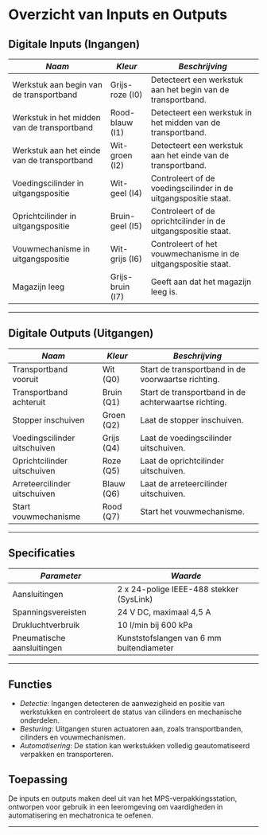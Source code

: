 # Overzicht van Inputs en Outputs

## Digitale Inputs (Ingangen)
| *Naam*                             | *Kleur*        | *Beschrijving*                              |
|--------------------------------------|------------------|----------------------------------------------|
| Werkstuk aan begin van de transportband | Grijs-roze (I0)  | Detecteert een werkstuk aan het begin van de transportband. |
| Werkstuk in het midden van de transportband | Rood-blauw (I1)  | Detecteert een werkstuk in het midden van de transportband. |
| Werkstuk aan het einde van de transportband | Wit-groen (I2)   | Detecteert een werkstuk aan het einde van de transportband. |
| Voedingscilinder in uitgangspositie  | Wit-geel (I4)    | Controleert of de voedingscilinder in de uitgangspositie staat. |
| Oprichtcilinder in uitgangspositie   | Bruin-geel (I5)  | Controleert of de oprichtcilinder in de uitgangspositie staat. |
| Vouwmechanisme in uitgangspositie    | Wit-grijs (I6)   | Controleert of het vouwmechanisme in de uitgangspositie staat. |
| Magazijn leeg                        | Grijs-bruin (I7) | Geeft aan dat het magazijn leeg is. |

---

## Digitale Outputs (Uitgangen)
| *Naam*                             | *Kleur*        | *Beschrijving*                              |
|--------------------------------------|------------------|----------------------------------------------|
| Transportband vooruit                | Wit (Q0)         | Start de transportband in de voorwaartse richting. |
| Transportband achteruit              | Bruin (Q1)       | Start de transportband in de achterwaartse richting. |
| Stopper inschuiven                   | Groen (Q2)       | Laat de stopper inschuiven.                  |
| Voedingscilinder uitschuiven         | Grijs (Q4)       | Laat de voedingscilinder uitschuiven.        |
| Oprichtcilinder uitschuiven          | Roze (Q5)        | Laat de oprichtcilinder uitschuiven.         |
| Arreteercilinder uitschuiven         | Blauw (Q6)       | Laat de arreteercilinder uitschuiven.        |
| Start vouwmechanisme                 | Rood (Q7)        | Start het vouwmechanisme.                    |

---

## Specificaties
| *Parameter*          | *Waarde*                 |
|------------------------|---------------------------|
| Aansluitingen          | 2 x 24-polige IEEE-488 stekker (SysLink) |
| Spanningsvereisten     | 24 V DC, maximaal 4,5 A  |
| Drukluchtverbruik      | 10 l/min bij 600 kPa      |
| Pneumatische aansluitingen | Kunststofslangen van 6 mm buitendiameter |

---

## Functies
- *Detectie*: Ingangen detecteren de aanwezigheid en positie van werkstukken en controleert de status van cilinders en mechanische onderdelen.
- *Besturing*: Uitgangen sturen actuatoren aan, zoals transportbanden, cilinders en vouwmechanismen.
- *Automatisering*: De station kan werkstukken volledig geautomatiseerd verpakken en transporteren.

## Toepassing
De inputs en outputs maken deel uit van het MPS-verpakkingsstation, ontworpen voor gebruik in een leeromgeving om vaardigheden in automatisering en mechatronica te oefenen.

---